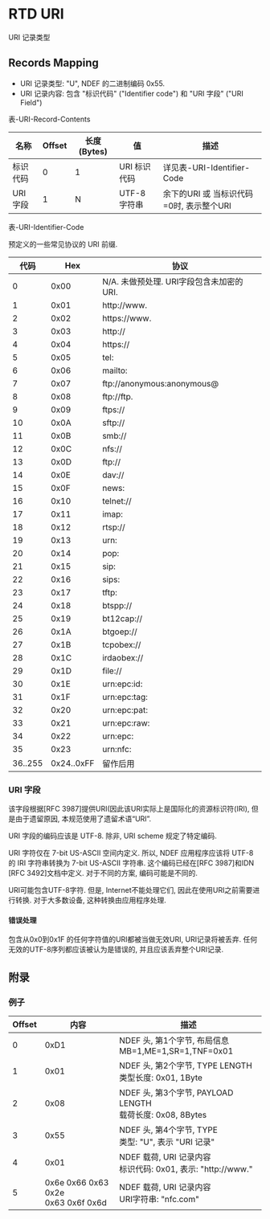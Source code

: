 # RTD URI 

URI 记录类型

## Records Mapping

* URI 记录类型: "U", NDEF 的二进制编码 0x55.
* URI 记录内容: 包含 "标识代码" ("Identifier code") 和 "URI 字段" ("URI Field")

表-URI-Record-Contents

| 名称     | Offset | 长度(Bytes) | 值           | 描述                                     |
| -------- | ------ | ----------- | ------------ | ---------------------------------------- |
| 标识代码 | 0      | 1           | URI 标识代码 | 详见表-URI-Identifier-Code               |
| URI 字段 | 1      | N           | UTF-8 字符串 | 余下的URI 或 当标识代码=0时, 表示整个URI |

表-URI-Identifier-Code

预定义的一些常见协议的 URI 前缀.

| 代码    | Hex        | 协议                                     |
| ------- | ---------- | ---------------------------------------- |
| 0       | 0x00       | N/A. 未做预处理. URI字段包含未加密的URI. |
| 1       | 0x01       | http://www.                              |
| 2       | 0x02       | https://www.                             |
| 3       | 0x03       | http://                                  |
| 4       | 0x04       | https://                                 |
| 5       | 0x05       | tel:                                     |
| 6       | 0x06       | mailto:                                  |
| 7       | 0x07       | ftp://anonymous:anonymous@               |
| 8       | 0x08       | ftp://ftp.                               |
| 9       | 0x09       | ftps://                                  |
| 10      | 0x0A       | sftp://                                  |
| 11      | 0x0B       | smb://                                   |
| 12      | 0x0C       | nfs://                                   |
| 13      | 0x0D       | ftp://                                   |
| 14      | 0x0E       | dav://                                   |
| 15      | 0x0F       | news:                                    |
| 16      | 0x10       | telnet://                                |
| 17      | 0x11       | imap:                                    |
| 18      | 0x12       | rtsp://                                  |
| 19      | 0x13       | urn:                                     |
| 20      | 0x14       | pop:                                     |
| 21      | 0x15       | sip:                                     |
| 22      | 0x16       | sips:                                    |
| 23      | 0x17       | tftp:                                    |
| 24      | 0x18       | btspp://                                 |
| 25      | 0x19       | bt12cap://                               |
| 26      | 0x1A       | btgoep://                                |
| 27      | 0x1B       | tcpobex://                               |
| 28      | 0x1C       | irdaobex://                              |
| 29      | 0x1D       | file://                                  |
| 30      | 0x1E       | urn:epc​\:id\:                            |
| 31      | 0x1F       | urn:epc:tag:                             |
| 32      | 0x20       | urn:epc:pat:                             |
| 33      | 0x21       | urn:epc:raw:                             |
| 34      | 0x22       | urn:epc:                                 |
| 35      | 0x23       | urn:nfc:                                 |
| 36..255 | 0x24..0xFF | 留作后用                                 |

### URI 字段

该字段根据[RFC 3987]提供URI(因此该URI实际上是国际化的资源标识符(IRI), 但是由于遗留原因, 本规范使用了遗留术语“URI”. 

URI 字段的编码应该是 UTF-8. 除非, URI scheme 规定了特定编码.

URI 字符仅在 7-bit US-ASCII 空间内定义. 所以, NDEF 应用程序应该将 UTF-8 的 IRI 字符串转换为 7-bit US-ASCII 字符串. 这个编码已经在[RFC 3987]和IDN [RFC 3492]文档中定义. 对于不同的方案, 编码可能是不同的.

URI可能包含UTF-8字符. 但是, Internet不能处理它们, 因此在使用URI之前需要进行转换. 对于大多数设备, 这种转换由应用程序处理. 

#### 错误处理

包含从0x0到0x1F 的任何字符值的URI都被当做无效URI, URI记录将被丢弃. 任何无效的UTF-8序列都应该被认为是错误的, 并且应该丢弃整个URI记录.

## 附录

### 例子

| Offset | 内容                                   | 描述                                                         |
| ------ | -------------------------------------- | ------------------------------------------------------------ |
| 0      | 0xD1                                   | NDEF 头, 第1个字节, 布局信息<br>MB=1,ME=1,SR=1,TNF=0x01      |
| 1      | 0x01                                   | NDEF 头, 第2个字节, TYPE LENGTH<br>类型长度: 0x01, 1Byte     |
| 2      | 0x08                                   | NDEF 头, 第3个字节, PAYLOAD LENGTH<br/>载荷长度: 0x08, 8Bytes |
| 3      | 0x55                                   | NDEF 头, 第4个字节, TYPE<br/>类型: "U", 表示 "URI 记录"      |
| 4      | 0x01                                   | NDEF 载荷, URI 记录内容<br>标识代码: 0x01, 表示: "http://www." |
| 5      | 0x6e 0x66 0x63 0x2e <br>0x63 0x6f 0x6d | NDEF 载荷, URI 记录内容<br/>URI字符串: "nfc.com"             |

